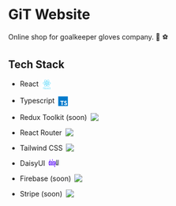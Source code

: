 # GiT Website

Online shop for goalkeeper gloves company. 🧤 ⚽


## Tech Stack

<!-- - React
- TypeScript
- React Router
- Tailwind CSS
- DiasyUI
- Redux Toolkit (soon)
- Firebase (soon)
- Stripe (soon) -->

- <p style="display: flex; gap: .5em; ">React <img src="https://raw.githubusercontent.com/devicons/devicon/master/icons/react/react-original-wordmark.svg" width="20"></p>
- <p style="display: flex; gap: .5em">Typescript <img src="https://raw.githubusercontent.com/devicons/devicon/master/icons/typescript/typescript-original.svg" width="20"></p>
- <p style="display: flex; gap: .5em; ">Redux Toolkit (soon) <img src="https://raw.githubusercontent.com/reduxjs/redux/master/logo/logo.svg" width="20"></p>
- <p style="display: flex; gap: .5em; ">React Router <img src="https://reactrouter.com/_brand/react-router-mark-color.svg" width="20"></p>
- <p style="display: flex; gap: .5em; ">Tailwind CSS <img src="https://tailwindcss.com/_next/static/media/tailwindcss-mark.79614a5f61617ba49a0891494521226b.svg" width="20"></p>
- <p style="display: flex; gap: .5em; ">DaisyUI <img src="https://raw.githubusercontent.com/saadeghi/files/main/daisyui/logo-4.svg" width="20"></p>
- <p style="display: flex; gap: .5em; ">Firebase (soon) <img src="https://www.vectorlogo.zone/logos/firebase/firebase-ar21.svg" width="20"></p>
- <p style="display: flex; gap: .5em; ">Stripe (soon) <img src="https://www.vectorlogo.zone/logos/stripe/stripe-ar21.svg" width="20"></p>